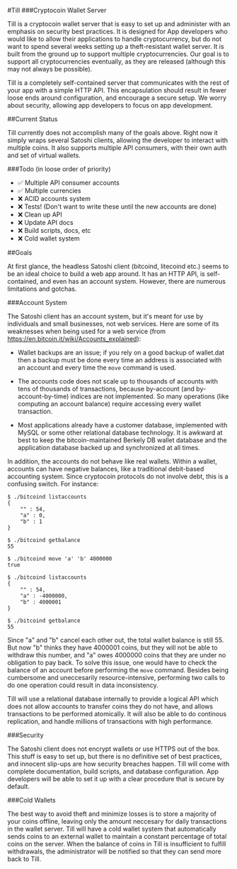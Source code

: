 #Till 
###Cryptocoin Wallet Server

Till is a cryptocoin wallet server that is easy to set up and administer with an emphasis on security best practices. It is designed for App developers who would like to allow their applications to handle cryptocurrency, but do not want to spend several weeks setting up a theft-resistant wallet server. It is built from the ground up to support multiple cryptocurrencies. Our goal is to support all cryptocurrencies eventually, as they are released (although this may not always be possible).

Till is a completely self-contained server that communicates with the rest of your app with a simple HTTP API. This encapsulation should result in fewer loose ends around configuration, and encourage a secure setup. We worry about security, allowing app developers to focus on app development.

##Current Status

Till currently does not accomplish many of the goals above. Right now it simply wraps several Satoshi clients, allowing the developer to interact with multiple coins. It also supports multiple API consumers, with their own auth and set of virtual wallets.

###Todo (in loose order of priority)

 - :white_check_mark: Multiple API consumer accounts
 - :white_check_mark: Multiple currencies
 - :x: ACID accounts system
 - :x: Tests! (Don't want to write these until the new accounts are done)
 - :x: Clean up API
 - :x: Update API docs
 - :x: Build scripts, docs, etc
 - :x: Cold wallet system

##Goals

At first glance, the headless Satoshi client (bitcoind, litecoind etc.) seems to be an ideal choice to build a web app around. It has an HTTP API, is self-contained, and even has an account system. However, there are numerous limitations and gotchas. 

###Account System

The Satoshi client has an account system, but it's meant for use by individuals and small businesses, not web services. Here are some of its weaknesses when being used for a web service (from https://en.bitcoin.it/wiki/Accounts_explained):

* Wallet backups are an issue; if you rely on a good backup of wallet.dat then a backup must be done every time an address is associated with an account and every time the `move` command is used.

* The accounts code does not scale up to thousands of accounts with tens of thousands of transactions, because by-account (and by-account-by-time) indices are not implemented. So many operations (like computing an account balance) require accessing every wallet transaction.

* Most applications already have a customer database, implemented with MySQL or some other relational database technology. It is awkward at best to keep the bitcoin-maintained Berkely DB wallet database and the application database backed up and synchronized at all times.

In addition, the accounts do not behave like real wallets. Within a wallet, accounts can have negative balances, like a traditional debit-based accounting system. Since cryptocoin protocols do not involve debt, this is a confusing switch. For instance: 

```
$ ./bitcoind listaccounts
{
    "" : 54,
    "a" : 0,
    "b" : 1
}

$ ./bitcoind getbalance
55

$ ./bitcoind move 'a' 'b' 4000000
true

$ ./bitcoind listaccounts
{
    "" : 54,
    "a" : -4000000,
    "b" : 4000001
}

$ ./bitcoind getbalance
55
```

Since "a" and "b" cancel each other out, the total wallet balance is still 55. But now "b" thinks they have 4000001 coins, but they will not be able to withdraw this number, and "a" owes 4000000 coins that they are under no obligation to pay back. To solve this issue, one would have to check the balance of an account before performing the `move` command. Besides being cumbersome and uneccesarily resource-intensive, performing two calls to do one operation could result in data inconsistency.

Till will use a relational database internally to provide a logical API which does not allow accounts to transfer coins they do not have, and allows transactions to be performed atomically. It will also be able to do continous replication, and handle millions of transactions with high performance.

###Security

The Satoshi client does not encrypt wallets or use HTTPS out of the box. This stuff is easy to set up, but there is no definitive set of best practices, and innocent slip-ups are how security breaches happen. Till will come with complete documentation, build scripts, and database configuration. App developers will be able to set it up with a clear procedure that is secure by default. 

###Cold Wallets

The best way to avoid theft and minimize losses is to store a majority of your coins offline, leaving only the amount neccesary for daily transactions in the wallet server. Till will have a cold wallet system that automatically sends coins to an external wallet to maintain a constant percentage of total coins on the server. When the balance of coins in Till is insufficient to fulfill withdrawals, the administrator will be notified so that they can send more back to Till.
